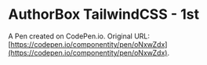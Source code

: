 # AuthorBox TailwindCSS - 1st

A Pen created on CodePen.io. Original URL: [https://codepen.io/componentity/pen/oNxwZdx](https://codepen.io/componentity/pen/oNxwZdx).


